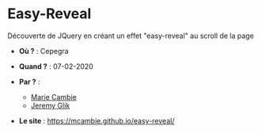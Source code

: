 # Easy-Reveal
Découverte de JQuery en créant un effet "easy-reveal" au scroll de la page

- **Où ?** : Cepegra
- **Quand ?** :  07-02-2020
- **Par ?** : 
    - [Marie Cambie](https://github.com/MCambie) 
    - [Jeremy Glik](https://github.com/JeremyGlik) 
    
- **Le site** :  https://mcambie.github.io/easy-reveal/

